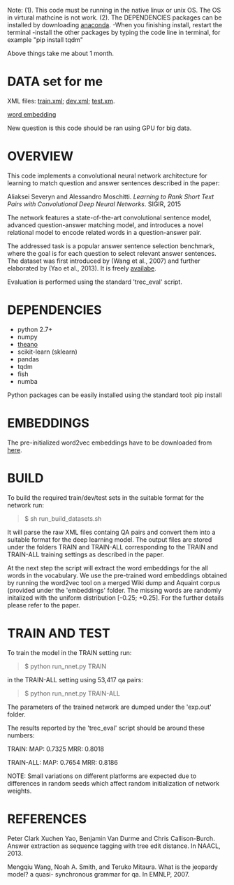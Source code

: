 Note: 
(1). This code must be running in the native linux or unix OS. The OS in virtural mathcine is not work.
(2). The DEPENDENCIES packages can be installed by downloading [anaconda](https://www.continuum.io/downloads). 
    -When you finishing install, restart the terminal
    -install the other packages by typing the code line in terminal, for example "pip install tqdm"
    
Above things take me about 1 month.

# DATA set for me

XML files: [train.xml]();  [dev.xml]();  [test.xm]().

[word embedding]()

New question is this code should be ran using GPU for big data. 

# OVERVIEW

This code implements a convolutional neural network architecture for learning to match question and answer sentences described in the paper:

Aliaksei Severyn and Alessandro Moschitti. *Learning to Rank Short Text Pairs with Convolutional Deep Neural Networks*. SIGIR, 2015

The network features a state-of-the-art convolutional sentence model, advanced question-answer matching model, and introduces a novel relational model to encode related words in a question-answer pair.

The addressed task is a popular answer sentence selection benchmark, where the goal is for each question to select relevant answer sentences. The dataset was first introduced by (Wang et al., 2007) and further elaborated by (Yao et al., 2013). It is freely [availabe](http://cs.jhu.edu/~xuchen/packages/jacana-qa-naacl2013-data-results.tar.bz2).

Evaluation is performed using the standard 'trec_eval' script.


# DEPENDENCIES

- python 2.7+
- numpy
- [theano](http://deeplearning.net/software/theano/)
- scikit-learn (sklearn)
- pandas
- tqdm
- fish
- numba

Python packages can be easily installed using the standard tool: pip install <package>


# EMBEDDINGS

The pre-initialized word2vec embeddings have to be downloaded from [here](https://drive.google.com/folderview?id=0B-yipfgecoSBfkZlY2FFWEpDR3M4Qkw5U055MWJrenE5MTBFVXlpRnd0QjZaMDQxejh1cWs&usp=sharing).


# BUILD

To build the required train/dev/test sets in the suitable format for the network run:

>$ sh run_build_datasets.sh

It will parse the raw XML files containg QA pairs and convert them into a suitable format for the deep learning model.
The output files are stored under the folders TRAIN and TRAIN-ALL corresponding to the TRAIN and TRAIN-ALL training settings as described in the paper.

At the next step the script will extract the word embeddings for the all words in the vocabulary.
We use the pre-trained word embeddings obtained by running the word2vec tool on a merged Wiki dump and Aquaint corpus (provided under the 'embeddings' folder.
The missing words are randomly initalized with the uniform distribution [-0.25; +0.25]. For the further details please refer to the paper.


# TRAIN AND TEST

To train the model in the TRAIN setting run:

>$ python run_nnet.py TRAIN

in the TRAIN-ALL setting using 53,417 qa pairs:

>$ python run_nnet.py TRAIN-ALL

The parameters of the trained network are dumped under the 'exp.out' folder.

The results reported by the 'trec_eval' script should be around these numbers:

TRAIN:
MAP: 0.7325
MRR: 0.8018

TRAIN-ALL:
MAP: 0.7654
MRR: 0.8186

NOTE: Small variations on different platforms are expected due to differences in random seeds which affect random initialization of network weights.

# REFERENCES

Peter Clark Xuchen Yao, Benjamin Van Durme and Chris Callison-Burch.
Answer extraction as sequence tagging with tree edit distance.
In NAACL, 2013.

Mengqiu Wang, Noah A. Smith, and Teruko Mitaura.
What is the jeopardy model? a quasi- synchronous grammar for qa.
In EMNLP, 2007.

